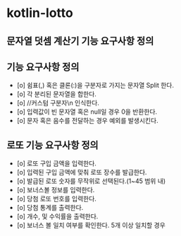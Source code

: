 # kotlin-lotto

## 문자열 덧셈 계산기 기능 요구사항 정의
## 기능 요구사항 정의
- [o] 쉼표(,) 혹은 클론(:)을 구분자로 가지는 문자열 Split 한다.
- [o] 각 분리된 문자열을 합한다.
- [o] //커스텀 구분자\n 인식한다.
- [o] 입력값이 빈 문자열 혹은 null일 경우 0을 반환한다.
- [o] 문자 혹은 음수를 전달하는 경우 예외를 발생시킨다.


## 로또 기능 요구사항 정의
- [o] 로또 구입 금액을 입력한다.
- [o] 입력된 구입 금액에 맞춰 로또 장수를 발급한다.
- [o] 발급된 로또 숫자를 무작위로 선택된다.(1~45 범위 내)
- [o] 보너스볼 정보를 입력한다.
- [o] 당첨 로또 번호를 입력한다. 
- [o] 당첨 통계를 출력한다.
 - [o] 개수, 및 수익률을 출력한다.
 - [o] 보너스 볼 일치 여부를 확인한다. 5개 이상 일치할 경우
